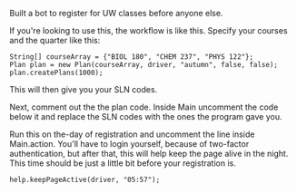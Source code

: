 Built a bot to register for UW classes before anyone else. 

If you're looking to use this, the workflow is like this. Specify your courses and the quarter like this: 
```
String[] courseArray = {"BIOL 180", "CHEM 237", "PHYS 122"};
Plan plan = new Plan(courseArray, driver, "autumn", false, false); 
plan.createPlans(1000); 
```

This will then give you your SLN codes. 

Next, comment out the the plan code. Inside Main uncomment the code below it and replace the SLN codes with the ones the program gave you. 

Run this on the-day of registration and uncomment the line inside Main.action. You'll have to login yourself, because of two-factor authentication, but after that, this will help keep the page alive in the night. This time should be just a little bit before your registration is. 
```
help.keepPageActive(driver, "05:57");
```
